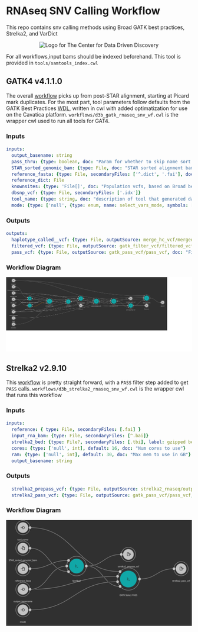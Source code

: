 # RNAseq SNV Calling Workflow
This repo contains snv calling methods using Broad GATK best practices, Strelka2, and VarDict

<p align="center">
  <img alt="Logo for The Center for Data Driven Discovery" src="https://raw.githubusercontent.com/d3b-center/handbook/master/website/static/img/chop_logo.svg?sanitize=true" width="400px" />
</p>

For all workflows,input bams should be indexed beforehand.  This tool is provided in `tools/samtools_index.cwl`

## GATK4 v4.1.1.0
The overall [workflow](https://gatk.broadinstitute.org/hc/en-us/articles/360035531192-RNAseq-short-variant-discovery-SNPs-Indels-) picks up from post-STAR alignment, starting at Picard mark duplicates.
For the most part, tool parameters follow defaults from the GATK Best Practices [WDL](https://github.com/gatk-workflows/gatk4-rnaseq-germline-snps-indels/blob/master/gatk4-rna-best-practices.wdl), written in cwl with added optimatization for use on the Cavatica platform.
`workflows/d3b_gatk_rnaseq_snv_wf.cwl` is the wrapper cwl used to run all tools for GAT4.

### Inputs
```yaml
inputs:
  output_basename: string
  pass_thru: {type: boolean, doc: "Param for whether to skip name sort step before markd dup if source is already name sorted", default: false}
  STAR_sorted_genomic_bam: {type: File, doc: "STAR sorted alignment bam", secondaryFiles: ['^.bai']}
  reference_fasta: {type: File, secondaryFiles: ['^.dict', '.fai'], doc: "Reference genome used"}
  reference_dict: File
  knownsites: {type: 'File[]', doc: "Population vcfs, based on Broad best practices"}
  dbsnp_vcf: {type: File, secondaryFiles: ['.idx']}
  tool_name: {type: string, doc: "description of tool that generated data, i.e. gatk_haplotypecaller"}
  mode: {type: ['null', {type: enum, name: select_vars_mode, symbols: ["gatk", "grep"]}], doc: "Choose 'gatk' for SelectVariants tool, or 'grep' for grep expression", default: "gatk"}
```

### Outputs
```yaml
outputs:
  haplotype_called__vcf: {type: File, outputSource: merge_hc_vcf/merged_vcf, doc: "Haplotype Caller called vcf, after genotyping"}
  filtered_vcf: {type: File, outputSource: gatk_filter_vcf/filtered_vcf, doc: "Called vcf after Broad-recommended hard filters applied"}
  pass_vcf: {type: File, outputSource: gatk_pass_vcf/pass_vcf, doc: "Filtered vcf selected for PASS variants"}
```

### Workflow Diagram

![WF diagram](misc/d3b_gatk_rnaseq_snv_wf.cwl.svg)

## Strelka2 v2.9.10
This [workflow](https://github.com/Illumina/strelka/blob/v2.9.x/docs/userGuide/README.md#rna-seq) is pretty straight forward, with a `PASS` filter step added to get `PASS` calls.
`workflows/d3b_strelka2_rnaseq_snv_wf.cwl` is the wrapper cwl that runs this workflow

### Inputs
```yaml
inputs:
  reference: { type: File, secondaryFiles: [.fai] }
  input_rna_bam: {type: File, secondaryFiles: [^.bai]}
  strelka2_bed: {type: File?, secondaryFiles: [.tbi], label: gzipped bed file}
  cores: {type: ['null', int], default: 16, doc: "Num cores to use"}
  ram: {type: ['null', int], default: 30, doc: "Max mem to use in GB"}
  output_basename: string
```

### Outputs
```yaml
  strelka2_prepass_vcf: {type: File, outputSource: strelka2_rnaseq/output_vcf, doc: "Strelka2 SNV calls"}
  strelka2_pass_vcf: {type: File, outputSource: gatk_pass_vcf/pass_vcf, doc: "Strelka2 calls filtered on PASS"}
```

### Workflow Diagram

![WF diagram](misc/d3b_strelka2_rnaseq_snv_wf.cwl.svg)
